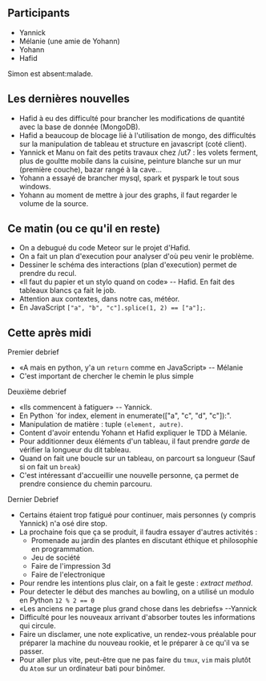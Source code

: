 ## Participants

- Yannick
- Mélanie (une amie de Yohann)
- Yohann
- Hafid

Simon est absent:malade.

## Les dernières nouvelles

- Hafid à eu des difficulté pour brancher les modifications de quantité avec la
  base de donnée (MongoDB).
- Hafid a beaucoup de blocage lié à l'utilisation de mongo, des difficultés sur
  la manipulation de tableau et structure en javascript (coté client).
- Yannick et Manu on fait des petits travaux chez /ut7 : les volets ferment,
  plus de goultte mobile dans la cuisine, peinture blanche sur un mur (première
  couche), bazar rangé à la cave...
- Yohann a essayé de brancher mysql, spark et pyspark le tout sous windows.
- Yohann au moment de mettre à jour des graphs, il faut regarder le volume de
  la source.

## Ce matin (ou ce qu'il en reste)

- On a debugué du code Meteor sur le projet d'Hafid.
- On a fait un plan d'execution pour analyser d'où peu venir le problème.
- Dessiner le schéma des interactions (plan d'execution) permet de prendre du recul.
- «Il faut du papier et un stylo quand on code» -- Hafid. En fait des tableaux blancs ça fait le job.
- Attention aux contextes, dans notre cas, météor.
- En JavaScript `["a", "b", "c"].splice(1, 2) == ["a"];`.

## Cette après midi

Premier debrief

- «A mais en python, y'a un `return` comme en JavaScript» -- Mélanie
- C'est important de chercher le chemin le plus simple

Deuxième debrief

- «Ils commencent à fatiguer» -- Yannick.
- En Python `for index, element in enumerate(["a", "c", "d", "c"]):".
- Manipulation de matière : tuple `(element, autre)`.
- Content d'avoir entendu Yohann et Hafid expliquer le TDD à Mélanie.
- Pour additionner deux éléments d'un tableau, il faut prendre _garde_ de
  vérifier la longueur du dit tableau.
- Quand on fait une boucle sur un tableau, on parcourt sa longueur (Sauf si on
  fait un `break`)
- C'est intéressant d'accueillir une nouvelle personne, ça permet de prendre
  consience du chemin parcouru.

Dernier Debrief

- Certains étaient trop fatigué pour continuer, mais personnes (y compris
  Yannick) n'a osé dire stop.
- La prochaine fois que ça se produit, il faudra essayer d'autres activités :
  - Promenade au jardin des plantes en discutant éthique et philosophie en
    programmation.
  - Jeu de société
  - Faire de l'impression 3d
  - Faire de l'electronique
- Pour rendre les intentions plus clair, on a fait le geste : _extract method_.
- Pour detecter le début des manches au bowling, on a utilisé un modulo en
  Python `12 % 2 == 0`
- «Les anciens ne partage plus grand chose dans les debriefs» --Yannick
- Difficulté pour les nouveaux arrivant d'absorber toutes les informations qui
  circule.
- Faire un disclamer, une note explicative, un rendez-vous préalable pour
  préparer la machine du nouveau rookie, et le préparer à ce qu'il va se
  passer.
- Pour aller plus vite, peut-être que ne pas faire du `tmux`, `vim` mais plutôt
  du `Atom` sur un ordinateur bati pour binômer.

